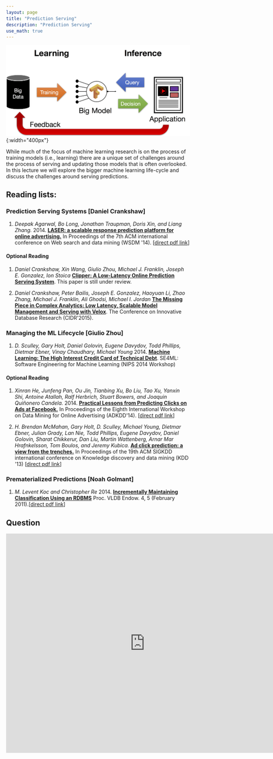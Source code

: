 ```yaml
---
layout: page
title: "Prediction Serving"
description: "Prediction Serving"
use_math: true
---
```


![ML-Lifecycle](assets/images/ml-lifecycle.jpg){:width="400px"}

While much of the focus of machine learning research is on the process of training models (i.e., learning) there are a unique set of challenges around the process of serving and updating those models that is often overlooked.  In this lecture we will explore the bigger machine learning life-cycle and discuss the challenges around serving predictions.

## Reading lists:

### Prediction Serving Systems [Daniel Crankshaw]

1. *Deepak Agarwal, Bo Long, Jonathan Traupman, Doris Xin, and Liang Zhang.* 2014. [**LASER: a scalable response prediction platform for online advertising.**](http://dl.acm.org/citation.cfm?id=2556252) In Proceedings of the 7th ACM international conference on Web search and data mining (WSDM '14). [[direct pdf link](http://dl.acm.org/ft_gateway.cfm?id=2556252&ftid=1432320&dwn=1&#URLTOKEN#)]

#### Optional Reading

1. *Daniel Crankshaw, Xin Wang, Giulio Zhou, Michael J. Franklin, Joseph E. Gonzalez, Ion Stoica* [**Clipper: A Low-Latency Online Prediction Serving System**](assets/papers/clipper_latest_draft_nsdi.pdf). This paper is still under review.


1. *Daniel Crankshaw, Peter Bailis, Joseph E. Gonzalez, Haoyuan Li, Zhao Zhang, Michael J. Franklin, Ali Ghodsi, Michael I. Jordan* [**The Missing Piece in Complex Analytics: Low Latency, Scalable Model Management and Serving with Velox**](http://arxiv.org/abs/1409.3809). The Conference on Innovative Database Research (CIDR'2015).


### Managing the ML Lifecycle [Giulio Zhou]

1. *D. Sculley, Gary Holt, Daniel Golovin, Eugene Davydov, Todd Phillips, Dietmar Ebner, Vinay Chaudhary, Michael Young* 2014. [**Machine Learning: The High Interest Credit Card of Technical Debt**](http://research.google.com/pubs/pub43146.html). SE4ML: Software Engineering for Machine Learning (NIPS 2014 Workshop)

#### Optional Reading

1. *Xinran He, Junfeng Pan, Ou Jin, Tianbing Xu, Bo Liu, Tao Xu, Yanxin Shi, Antoine Atallah, Ralf Herbrich, Stuart Bowers, and Joaquin Quiñonero Candela.* 2014. [**Practical Lessons from Predicting Clicks on Ads at Facebook.**](http://dl.acm.org/citation.cfm?id=2648589) In Proceedings of the Eighth International Workshop on Data Mining for Online Advertising (ADKDD'14). [[direct pdf link](https://pdfs.semanticscholar.org/daf9/ed5dc6c6bad5367d7fd8561527da30e9b8dd.pdf)]

1. *H. Brendan McMahan, Gary Holt, D. Sculley, Michael Young, Dietmar Ebner, Julian Grady, Lan Nie, Todd Phillips, Eugene Davydov, Daniel Golovin, Sharat Chikkerur, Dan Liu, Martin Wattenberg, Arnar Mar Hrafnkelsson, Tom Boulos, and Jeremy Kubica.* [**Ad click prediction: a view from the trenches.**](http://dl.acm.org/citation.cfm?id=2488200) In Proceedings of the 19th ACM SIGKDD international conference on Knowledge discovery and data mining (KDD '13) [[direct pdf link](https://www.eecs.tufts.edu/~dsculley/papers/ad-click-prediction.pdf)]

### Prematerialized Predictions [Noah Golmant]

1. *M. Levent Koc and Christopher Re* 2014. [**Incrementally Maintaining Classification Using an RDBMS**](http://dl.acm.org/citation.cfm?id=1952380) Proc. VLDB Endow. 4, 5 (February 2011).[[direct pdf link](http://www.cs.stanford.edu/people/chrismre/papers/hazy-classification-vldb11.pdf)]


## Question

<iframe src="https://docs.google.com/a/berkeley.edu/forms/d/e/1FAIpQLSc2oIL3H-1WcC10VJDKqK-2wab-U1YEubunNx6x8eVbRDAAkQ/viewform?embedded=true" width="760" height="600" frameborder="0" marginheight="0" marginwidth="0">Loading...</iframe>




<!-- {: style="text-align: center"} -->




